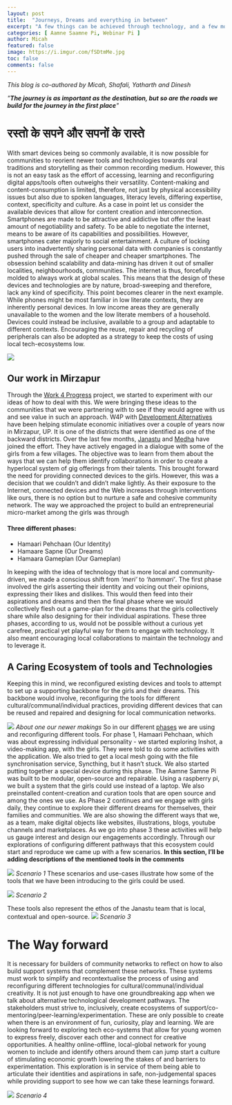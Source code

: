 ```yaml
---
layout: post
title:  "Journeys, Dreams and everything in between"
excerpt: "A few things can be achieved through technology, and a few more through contextual, open-source, local and community-based technology."
categories: [ Aamne Saamne Pi, Webinar Pi ]
author: Micah 
featured: false
image: https://i.imgur.com/fSDtmMe.jpg
toc: false
comments: false
---
```

*This blog is co-authored by Micah, Shafali, Yatharth and Dinesh*

*"**The journey is as important as the destination, but so are the roads we build for the journey in the first place**"*

# रस्तो के सपने और सपनों के रास्ते

With smart devices being so commonly available, it is now possible for communities to reorient newer tools and technologies towards oral traditions and storytelling as their common recording medium. However, this is not an easy task as the effort of accessing, learning and reconfiguring digital apps/tools often outweighs their versatility. Content-making and content-consumption is limited, therefore, not just by physical accessibility issues but also due to spoken languages, literacy levels, differing expertise, context, specificity and culture. As a case in point let us consider the available devices that allow for content creation and interconnection. Smartphones are made to be attractive and addictive but offer the least amount of negotiability and safety. To be able to negotiate the internet, means to be aware of its capabilities and possibilities. However, smartphones cater majorly to social entertainment. A culture of locking users into inadvertently sharing personal data with companies is constantly pushed through the sale of cheaper and cheaper smartphones.
The obsession behind scalability and data-mining has driven it out of smaller localities, neighbourhoods, communities. The internet is thus, forcefully molded to always work at global scales. This means that the design of these devices and technologies are by nature, broad-sweeping and therefore, lack any kind of specificity. This point becomes clearer in the next example.  While phones might be most familiar in low literate contexts, they are inherently personal devices. In low income areas they are generally unavailable to the women and the low literate members of a household. Devices could instead be inclusive, available to a group and adaptable to different contexts. Encouraging the reuse, repair and recycling of peripherals can also be adopted as a strategy to keep the costs of using local tech-ecosystems low.

![](https://i.imgur.com/fSDtmMe.jpg)

## Our work in Mirzapur
Through the [Work 4 Progress](https://www.work4progress.org) project, we started to experiment with our ideas of how to deal with this. We were bringing these ideas to the communities that we were partnering with to see if they would agree with us and see value in such an approach. W4P with [Development Alternatives](https://www.devalt.org/) have been helping stimulate economic initiatives over a couple of years now in Mirzapur, UP. It is one of the districts that were identified as one of the backward districts. Over the last few months, [Janastu](https://janastu.org/) and [Medha](https://medha.org.in/) have joined the effort. They have actively engaged in a dialogue with some of the girls from a few villages. The objective was to learn from them about the ways that we can help them identify collaborations in order to create a hyperlocal system of gig offerings from their talents. This brought forward the need for providing connected devices to the girls. However, this was a decision that we couldn’t and didn’t make lightly. As their exposure to the Internet, connected devices and the Web increases through interventions like ours, there is no option but to nurture a safe and cohesive community network. 
The way we approached the project to build an entrepreneurial micro-market among the girls was through 
#### Three different phases:
* Hamaari Pehchaan (Our Identity)
* Hamaare Sapne (Our Dreams)
* Hamaara Gameplan (Our Gameplan)


In keeping with the idea of technology that is more local and community-driven, we made a conscious shift from *‘meri’* to *‘hammari’*. The first phase involved the girls asserting their identity and voicing out their opinions, expressing their likes and dislikes. This would then feed into their aspirations and dreams and then the final phase where we would collectively flesh out a game-plan for the dreams that the girls collectively share while also designing for their individual aspirations. These three phases, according to us, would not be possible without a curious yet carefree, practical yet playful way for them to engage with technology. It also meant encouraging local collaborations to maintain the technology and to leverage it.


## A Caring Ecosystem of tools and Technologies
Keeping this in mind, we reconfigured existing devices and tools to attempt to set up a supporting backbone for the girls and their dreams. This backbone would involve,
reconfiguring the tools for different cultural/communal/individual practices, providing different devices that can be reused and repaired and designing for local communication networks.

![](https://i.imgur.com/1UUDH8k.jpg)
*About one our newer makings*
So in our different [phases](#three-different-phases) we are using and reconfiguring different tools. For phase 1, Hamaari Pehchaan, which was about expressing individual personality - we started exploring Inshot, a video-making app, with the girls. They were told to do some activities with the application. We also tried to get a local mesh going with the file synchronisation service, Syncthing, but it hasn’t stuck. We also started putting together a special device during this phase. The Aamne Samne Pi was built to be modular, open-source and repairable. Using a raspberry pi, we built a system that the girls could use instead of a laptop. We also preinstalled content-creation and curation tools that are open source and among the ones we use. As Phase 2 continues and we engage with girls daily, they continue to explore their different dreams for themselves, their families and communities. We are also showing the different ways that we, as a team, make digital objects like websites, illustrations, blogs, youtube channels and marketplaces. As we go into phase 3 these activities will help us gauge interest and design our engagements accordingly. 
Through our explorations of configuring different pathways that this ecosystem could start and reproduce we came up with a few scenarios. 
**In this section, I’ll be adding descriptions of the mentioned tools in the comments** 


![](https://i.imgur.com/nCHuVCi.jpg)
*Scenario 1*
These scenarios and use-cases illustrate how some of the tools that we have been introducing to the girls could be used. 

![](https://i.imgur.com/hrw3IQ6.jpg)
*Scenario 2*

These tools also represent the ethos of the Janastu team that is local, contextual and open-source. 
![](https://i.imgur.com/MaWMquf.jpg)
*Scenario 3*


# The Way forward
It is necessary for builders of community networks to reflect on how to also build support systems that complement these networks. These systems must work to simplify and recontextualise the process of using and reconfiguring different technologies for cultural/communal/individual creativity. It is not just enough to have one groundbreaking app when we talk about alternative technological development pathways. The stakeholders must strive to, inclusively, create ecosystems of support/co-mentoring/peer-learning/experimentation. These are only possible to create when there is an environment of fun, curiosity, play and learning. We are looking forward to exploring tech eco-systems that allow for young women to express freely, discover each other and connect for creative opportunities. A healthy online-offline, local-global network for young women to include and identify others around them can jump start a culture of stimulating economic growth lowering the stakes of and barriers to experimentation. This exploration is in service of them being able to articulate their identities and aspirations in safe, non-judgemental spaces while providing support to see how we can take these learnings forward. 

![](https://i.imgur.com/W57PpYZ.jpg)
*Scenario 4*

